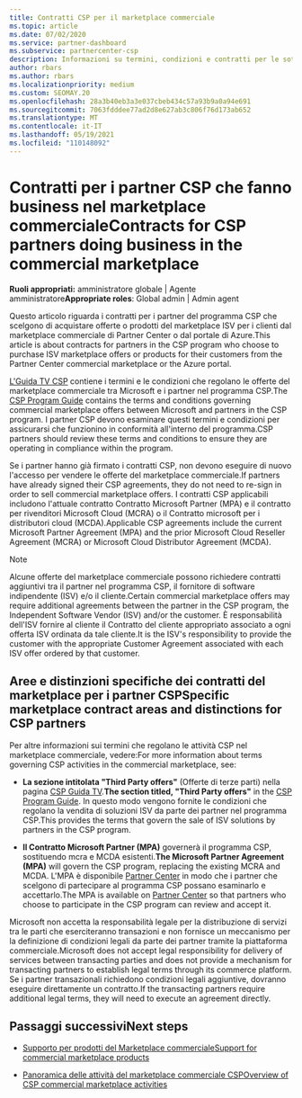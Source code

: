 ```yaml
---
title: Contratti CSP per il marketplace commerciale
ms.topic: article
ms.date: 07/02/2020
ms.service: partner-dashboard
ms.subservice: partnercenter-csp
description: Informazioni su termini, condizioni e contratti per le sottoscrizioni a prodotti ISV di terze parti acquistati dai partner CSP nel marketplace commerciale.
author: rbars
ms.author: rbars
ms.localizationpriority: medium
ms.custom: SEOMAY.20
ms.openlocfilehash: 28a3b40eb3a3e037cbeb434c57a93b9a0a94e691
ms.sourcegitcommit: 7063fdddee77ad2d8e627ab3c806f76d173ab652
ms.translationtype: MT
ms.contentlocale: it-IT
ms.lasthandoff: 05/19/2021
ms.locfileid: "110148092"
---
```

# <a name="contracts-for-csp-partners-doing-business-in-the-commercial-marketplace"></a><span data-ttu-id="34480-103">Contratti per i partner CSP che fanno business nel marketplace commerciale</span><span class="sxs-lookup"><span data-stu-id="34480-103">Contracts for CSP partners doing business in the commercial marketplace</span></span>


<span data-ttu-id="34480-104">**Ruoli appropriati:** amministratore globale | Agente amministratore</span><span class="sxs-lookup"><span data-stu-id="34480-104">**Appropriate roles**: Global admin | Admin agent</span></span>

<span data-ttu-id="34480-105">Questo articolo riguarda i contratti per i partner del programma CSP che scelgono di acquistare offerte o prodotti del marketplace ISV per i clienti dal marketplace commerciale di Partner Center o dal portale di Azure.</span><span class="sxs-lookup"><span data-stu-id="34480-105">This article is about contracts for partners in the CSP program who choose to purchase ISV marketplace offers or products for their customers from the Partner Center commercial marketplace or the Azure portal.</span></span>

<span data-ttu-id="34480-106">[L'Guida TV CSP](https://go.microsoft.com/fwlink/p/?LinkId=617100) contiene i termini e le condizioni che regolano le offerte del marketplace commerciale tra Microsoft e i partner nel programma CSP.</span><span class="sxs-lookup"><span data-stu-id="34480-106">The [CSP Program Guide](https://go.microsoft.com/fwlink/p/?LinkId=617100) contains the terms and conditions governing commercial marketplace offers between Microsoft and partners in the CSP program.</span></span> <span data-ttu-id="34480-107">I partner CSP devono esaminare questi termini e condizioni per assicurarsi che funzionino in conformità all'interno del programma.</span><span class="sxs-lookup"><span data-stu-id="34480-107">CSP partners should review these terms and conditions to ensure they are operating in compliance within the program.</span></span>  

<span data-ttu-id="34480-108">Se i partner hanno già firmato i contratti CSP, non devono eseguire di nuovo l'accesso per vendere le offerte del marketplace commerciale.</span><span class="sxs-lookup"><span data-stu-id="34480-108">If partners have already signed their CSP agreements, they do not need to re-sign in order to sell commercial marketplace offers.</span></span> <span data-ttu-id="34480-109">I contratti CSP applicabili includono l'attuale contratto Contratto Microsoft Partner (MPA) e il contratto per rivenditori Microsoft Cloud (MCRA) o il Contratto microsoft per i distributori cloud (MCDA).</span><span class="sxs-lookup"><span data-stu-id="34480-109">Applicable CSP agreements include the current Microsoft Partner Agreement (MPA) and the prior Microsoft Cloud Reseller Agreement (MCRA) or Microsoft Cloud Distributor Agreement (MCDA).</span></span>

>[!NOTE]
> <span data-ttu-id="34480-110">Alcune offerte del marketplace commerciale possono richiedere contratti aggiuntivi tra il partner nel programma CSP, il fornitore di software indipendente (ISV) e/o il cliente.</span><span class="sxs-lookup"><span data-stu-id="34480-110">Certain commercial marketplace offers may require additional agreements between the partner in the CSP program, the Independent Software Vendor (ISV) and/or the customer.</span></span> <span data-ttu-id="34480-111">È responsabilità dell'ISV fornire al cliente il Contratto del cliente appropriato associato a ogni offerta ISV ordinata da tale cliente.</span><span class="sxs-lookup"><span data-stu-id="34480-111">It is the ISV's responsibility to provide the customer with the appropriate Customer Agreement associated with each ISV offer ordered by that customer.</span></span>

## <a name="specific-marketplace-contract-areas-and-distinctions-for-csp-partners"></a><span data-ttu-id="34480-112">Aree e distinzioni specifiche dei contratti del marketplace per i partner CSP</span><span class="sxs-lookup"><span data-stu-id="34480-112">Specific marketplace contract areas and distinctions for CSP partners</span></span>

<span data-ttu-id="34480-113">Per altre informazioni sui termini che regolano le attività CSP nel marketplace commerciale, vedere:</span><span class="sxs-lookup"><span data-stu-id="34480-113">For more information about terms governing CSP activities in the commercial marketplace, see:</span></span>

- <span data-ttu-id="34480-114">**La sezione intitolata "Third Party offers"** (Offerte di terze parti) nella pagina [CSP Guida TV](https://go.microsoft.com/fwlink/p/?LinkId=617100).</span><span class="sxs-lookup"><span data-stu-id="34480-114">**The section titled, "Third Party offers"** in the [CSP Program Guide](https://go.microsoft.com/fwlink/p/?LinkId=617100).</span></span> <span data-ttu-id="34480-115">In questo modo vengono fornite le condizioni che regolano la vendita di soluzioni ISV da parte dei partner nel programma CSP.</span><span class="sxs-lookup"><span data-stu-id="34480-115">This provides the terms that govern the sale of ISV solutions by partners in the CSP program.</span></span>

- <span data-ttu-id="34480-116">**Il Contratto Microsoft Partner (MPA)** governerà il programma CSP, sostituendo mcra e MCDA esistenti.</span><span class="sxs-lookup"><span data-stu-id="34480-116">**The Microsoft Partner Agreement (MPA)** will govern the CSP program, replacing the existing MCRA and MCDA.</span></span> <span data-ttu-id="34480-117">L'MPA è disponibile [Partner Center](https://partner.microsoft.com/pcv/dashboard/overview) in modo che i partner che scelgono di partecipare al programma CSP possano esaminarlo e accettarlo.</span><span class="sxs-lookup"><span data-stu-id="34480-117">The MPA is available on [Partner Center](https://partner.microsoft.com/pcv/dashboard/overview) so that partners who choose to participate in the CSP program can review and accept it.</span></span>
  
<span data-ttu-id="34480-118">Microsoft non accetta la responsabilità legale per la distribuzione di servizi tra le parti che eserciteranno transazioni e non fornisce un meccanismo per la definizione di condizioni legali da parte dei partner tramite la piattaforma commerciale.</span><span class="sxs-lookup"><span data-stu-id="34480-118">Microsoft does not accept legal responsibility for delivery of services between transacting parties and does not provide a mechanism for transacting partners to establish legal terms through its commerce platform.</span></span> <span data-ttu-id="34480-119">Se i partner transazionali richiedono condizioni legali aggiuntive, dovranno eseguire direttamente un contratto.</span><span class="sxs-lookup"><span data-stu-id="34480-119">If the transacting partners require additional legal terms, they will need to execute an agreement directly.</span></span>

## <a name="next-steps"></a><span data-ttu-id="34480-120">Passaggi successivi</span><span class="sxs-lookup"><span data-stu-id="34480-120">Next steps</span></span>

- [<span data-ttu-id="34480-121">Supporto per prodotti del Marketplace commerciale</span><span class="sxs-lookup"><span data-stu-id="34480-121">Support for commercial marketplace products</span></span>](csp-commercial-marketplace-support.md)

- [<span data-ttu-id="34480-122">Panoramica delle attività del marketplace commerciale CSP</span><span class="sxs-lookup"><span data-stu-id="34480-122">Overview of CSP commercial marketplace activities</span></span>](csp-commercial-marketplace-overview.md)
